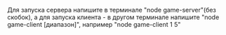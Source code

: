 Для запуска сервера напишите в терминале "node game-server"(без скобок), а для запуска клиента - в другом терминале напишите "node game-client [диапазон]", например "node game-client 1 5"

